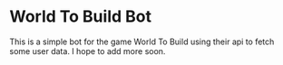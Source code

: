 # World To Build Bot
This is a simple bot for the game World To Build using their api to fetch some user data. I hope to add more soon.
